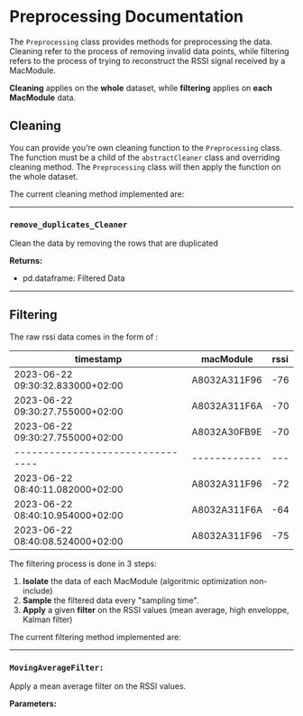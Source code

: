 # Preprocessing Documentation

The `Preprocessing` class provides methods for preprocessing the data. Cleaning refer to the process of removing invalid data points, while filtering refers to the process of trying to reconstruct the RSSI signal received by a MacModule.

__Cleaning__ applies on the __whole__ dataset, while __filtering__ applies on __each MacModule__ data.
## Cleaning

You can provide you're own cleaning function to the `Preprocessing` class. The function must be a child of the `abstractCleaner` class and overriding cleaning method.
The `Preprocessing` class will then apply the function on the whole dataset.

The current cleaning method implemented are:

---
### `remove_duplicates_Cleaner`

Clean the data by removing the rows that are duplicated

**Returns:**

- pd.dataframe: Filtered Data
  
---

## Filtering

The raw rssi data comes in the form of :

| timestamp                        | macModule    | rssi |
| -------------------------------- | ------------ | ---  |
| 2023-06-22 09:30:32.833000+02:00 | A8032A311F96 | -76  |
| 2023-06-22 09:30:27.755000+02:00 | A8032A311F6A | -70  |
| 2023-06-22 09:30:27.755000+02:00 | A8032A30FB9E | -70  |
| -------------------------------- | ------------ | ---  |
| 2023-06-22 08:40:11.082000+02:00 | A8032A311F96 | -72  |
| 2023-06-22 08:40:10.954000+02:00 | A8032A311F6A | -64  |
| 2023-06-22 08:40:08.524000+02:00 | A8032A311F96 | -75  |

The filtering process is done in 3 steps:

1. __Isolate__ the data of each MacModule (algoritmic optimization non-include)
2. __Sample__ the filtered data every "sampling time".
3. __Apply__ a given __filter__ on the RSSI values (mean average, high enveloppe, Kalman filter)


The current filtering method implemented are:

---

### `MovingAverageFilter:`

Apply a mean average filter on the RSSI values.

**Parameters:**

